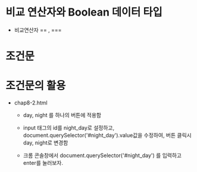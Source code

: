 # 비교 연산자와 Boolean 데이터 타입

+ 비교연산자 == , === 

# 조건문

# 조건문의 활용
+ chap8-2.html
    + day, night 를 하나의 버튼에 적용함 
    + input 태그의 id를 night_day로 설정하고, document.querySelector('#night_day').value값을 수정하여, 버튼 클릭시 day, night로 변경함 

    + 크롬 콘솔창에서 document.querySelector('#night_day') 를 입력하고 enter를 눌러보자.